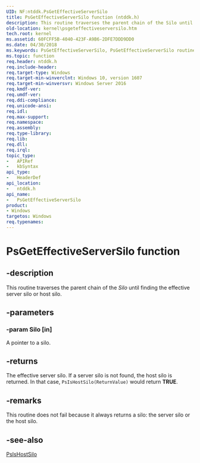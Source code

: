 ```yaml
---
UID: NF:ntddk.PsGetEffectiveServerSilo
title: PsGetEffectiveServerSilo function (ntddk.h)
description: This routine traverses the parent chain of the Silo until finding the effective server silo or host silo.
old-location: kernel\psgeteffectiveserversilo.htm
tech.root: kernel
ms.assetid: 60FCFF5B-4040-423F-A9B6-2DFE7DDD9DD0
ms.date: 04/30/2018
ms.keywords: PsGetEffectiveServerSilo, PsGetEffectiveServerSilo routine [Kernel-Mode Driver Architecture], kernel.psgeteffectiveserversilo, ntddk/PsGetEffectiveServerSilo
ms.topic: function
req.header: ntddk.h
req.include-header: 
req.target-type: Windows
req.target-min-winverclnt: Windows 10, version 1607
req.target-min-winversvr: Windows Server 2016
req.kmdf-ver: 
req.umdf-ver: 
req.ddi-compliance: 
req.unicode-ansi: 
req.idl: 
req.max-support: 
req.namespace: 
req.assembly: 
req.type-library: 
req.lib: 
req.dll: 
req.irql: 
topic_type:
-	APIRef
-	kbSyntax
api_type:
-	HeaderDef
api_location:
-	ntddk.h
api_name:
-	PsGetEffectiveServerSilo
product:
- Windows
targetos: Windows
req.typenames: 
---
```


# PsGetEffectiveServerSilo function


## -description


This routine traverses the parent chain of the <i>Silo</i> until finding the effective server silo or host silo.


## -parameters




### -param Silo [in]

 A pointer to a silo.


## -returns



The effective server silo. If a server silo is not found, the host silo is returned. In that case, <code>PsIsHostSilo(ReturnValue)</code> would return <b>TRUE</b>.




## -remarks



This routine does not fail because it always returns a silo: the server silo or the host silo.




## -see-also




<a href="https://msdn.microsoft.com/library/windows/hardware/mt735076">PsIsHostSilo</a>
 

 

